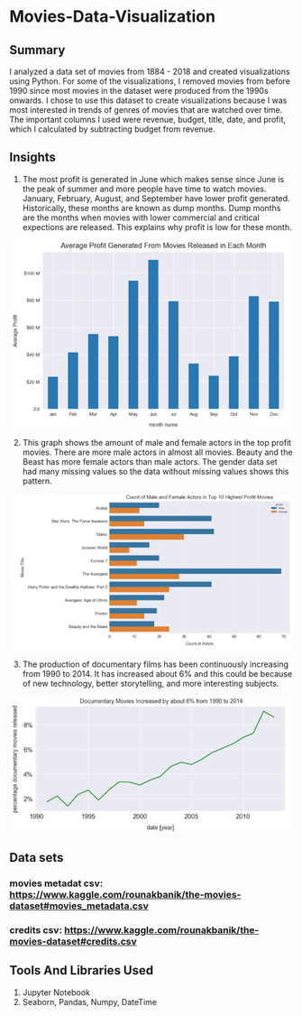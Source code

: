 # Movies-Data-Visualization
## Summary 
I analyzed a data set of movies from 1884 - 2018 and created visualizations using Python. For some of the visualizations, I removed movies from before 1990 since most movies in the dataset were produced from the 1990s onwards. I chose to use this dataset to create visualizations because I was most interested in trends of genres of movies that are watched over time. The important columns I used were revenue, budget, title, date, and profit, which I calculated by subtracting budget from revenue. 

## Insights

1) The most profit is generated in June which makes sense since June is the peak of summer and more people have time to watch movies. January, February, August, and September have lower profit generated. Historically, these months are known as dump months. Dump months are the months when movies with lower commercial and critical expections are released. This explains why profit is low for these month. 
<p align="center">
  <img src="https://github.com/sskenny/Movies-Data-Visualization/blob/master/images/AverageProfitGeneratedEachMonth.png"
" title="Average Profit Generated Per Month">
</p>


2) This graph shows the amount of male and female actors in the top profit movies. There are more male actors in almost all movies. Beauty and the Beast has more female actors than male actors. The gender data set had many missing values so the data without missing values shows this pattern. 
<p align="center">
   <img src= "https://github.com/sskenny/Movies-Data-Visualization/blob/master/images/CountActorGenderInTopProfMovie.png"
title="Count of Male and Female Actors in Most Profitable Movies">
</p>


3) The production of documentary films has been continuously increasing from 1990 to 2014. It has increased about 6% and this could be because of new technology, better storytelling, and more interesting subjects.  
<p align="center">
   <img src= "https://github.com/sskenny/Movies-Data-Visualization/blob/master/images/DocumentaryMovieProductionTrend.png"
title="Documentary Movie Production Trend">
</p>


## Data sets
### movies metadat csv: https://www.kaggle.com/rounakbanik/the-movies-dataset#movies_metadata.csv
### credits csv: https://www.kaggle.com/rounakbanik/the-movies-dataset#credits.csv

## Tools And Libraries Used
1. Jupyter Notebook
2. Seaborn, Pandas, Numpy, DateTime
